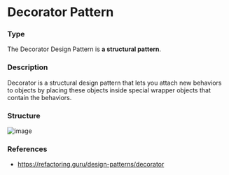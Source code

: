 # Decorator Pattern

### Type

The Decorator Design Pattern is <b>a structural pattern</b>.

### Description

Decorator is a structural design pattern that lets you attach new behaviors to objects by placing these objects inside special wrapper objects that contain the behaviors.

### Structure

![image](https://user-images.githubusercontent.com/102688997/161001706-e3a76350-5894-4c19-944e-a6c7effb6463.png)

### References

- https://refactoring.guru/design-patterns/decorator
